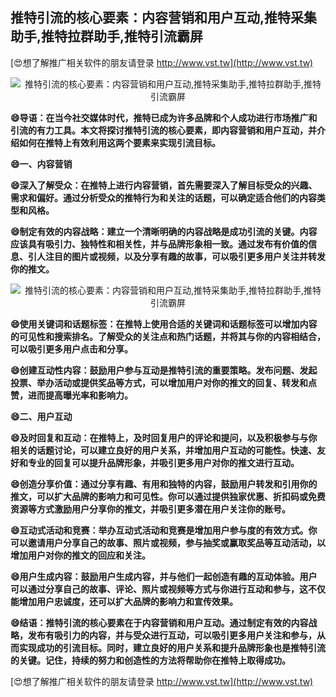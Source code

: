 ## **推特引流的核心要素：内容营销和用户互动,推特采集助手,推特拉群助手,推特引流霸屏**

[😍想了解推广相关软件的朋友请登录 http://www.vst.tw](http://www.vst.tw)

 <center><img src="https://vst.tw/MP4/tuiguang/png/5.png" alt="推特引流的核心要素：内容营销和用户互动,推特采集助手,推特拉群助手,推特引流霸屏"></center>

**😄导语：在当今社交媒体时代，推特已成为许多品牌和个人成功进行市场推广和引流的有力工具。本文将探讨推特引流的核心要素，即内容营销和用户互动，并介绍如何在推特上有效利用这两个要素来实现引流目标。**

**😄一、内容营销**

**😄深入了解受众：在推特上进行内容营销，首先需要深入了解目标受众的兴趣、需求和偏好。通过分析受众的推特行为和关注的话题，可以确定适合他们的内容类型和风格。**

**😄制定有效的内容战略：建立一个清晰明确的内容战略是成功引流的关键。内容应该具有吸引力、独特性和相关性，并与品牌形象相一致。通过发布有价值的信息、引人注目的图片或视频，以及分享有趣的故事，可以吸引更多用户关注并转发你的推文。**

 <center><img src="https://vst.tw/MP4/tuiguang/png/3.png" alt="推特引流的核心要素：内容营销和用户互动,推特采集助手,推特拉群助手,推特引流霸屏"></center>

**😄使用关键词和话题标签：在推特上使用合适的关键词和话题标签可以增加内容的可见性和搜索排名。了解受众的关注点和热门话题，并将其与你的内容相结合，可以吸引更多用户点击和分享。**

**😄创建互动性内容：鼓励用户参与互动是推特引流的重要策略。发布问题、发起投票、举办活动或提供奖品等方式，可以增加用户对你的推文的回复、转发和点赞，进而提高曝光率和影响力。**

**😄二、用户互动**

**😄及时回复和互动：在推特上，及时回复用户的评论和提问，以及积极参与与你相关的话题讨论，可以建立良好的用户关系，并增加用户互动的可能性。快速、友好和专业的回复可以提升品牌形象，并吸引更多用户对你的推文进行互动。**

**😄创造分享价值：通过分享有趣、有用和独特的内容，鼓励用户转发和引用你的推文，可以扩大品牌的影响力和可见性。你可以通过提供独家优惠、折扣码或免费资源等方式激励用户分享你的推文，并吸引更多潜在用户关注你的账号。**

**😄互动式活动和竞赛：举办互动式活动和竞赛是增加用户参与度的有效方式。你可以邀请用户分享自己的故事、照片或视频，参与抽奖或赢取奖品等互动活动，以增加用户对你的推文的回应和关注。**

**😄用户生成内容：鼓励用户生成内容，并与他们一起创造有趣的互动体验。用户可以通过分享自己的故事、评论、照片或视频等方式与你进行互动和参与，这不仅能增加用户忠诚度，还可以扩大品牌的影响力和宣传效果。**

**😄结语：推特引流的核心要素在于内容营销和用户互动。通过制定有效的内容战略，发布有吸引力的内容，并与受众进行互动，可以吸引更多用户关注和参与，从而实现成功的引流目标。同时，建立良好的用户关系和提升品牌形象也是推特引流的关键。记住，持续的努力和创造性的方法将帮助你在推特上取得成功。**

[😍想了解推广相关软件的朋友请登录 http://www.vst.tw](http://www.vst.tw)



